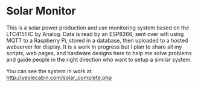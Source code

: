 # Solar Monitor

This is a solar power production and use monitoring system based on the LTC4151 IC by Analog.  Data is read by an ESP8266, sent over wifi using MQTT to a Raspberry Pi, stored in a database, then uploaded to a hosted webserver for display.  It is a work in progress but I plan to share all my scripts, web pages, and hardware designs here to help me solve problems and guide people in the right direction who want to setup a similar system.

You can see the system in work at http://yeolecabin.com/solar_complete.php

